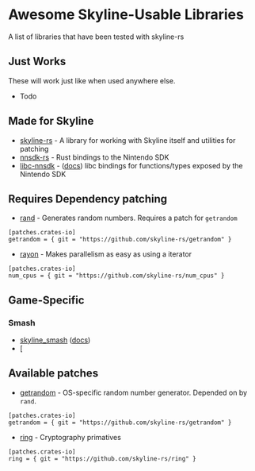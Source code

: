 # Awesome Skyline-Usable Libraries
A list of libraries that have been tested with skyline-rs

## Just Works

These will work just like when used anywhere else.

* Todo

## Made for Skyline

* [skyline-rs](https://github.com/ultimate-research/skyline-rs) - A library for working with Skyline itself and utilities for patching
* [nnsdk-rs](https://github.com/ultimate-research/nnsdk-rs) - Rust bindings to the Nintendo SDK
* [libc-nnsdk](https://github.com/ultimate-research/libc-nnsdk) - ([docs](https://ultimate-research.github.io/skyline-rs-template/doc/libc/index.html)) libc bindings for functions/types exposed by the Nintendo SDK

## Requires Dependency patching

* [rand](https://docs.rs/rand) - Generates random numbers. Requires a patch for `getrandom`

```
[patches.crates-io]
getrandom = { git = "https://github.com/skyline-rs/getrandom" }
```

* [rayon](https://docs.rs/rayon) - Makes parallelism as easy as using a iterator

```
[patches.crates-io]
num_cpus = { git = "https://github.com/skyline-rs/num_cpus" }
```

## Game-Specific

### Smash
  - [skyline_smash](https://github.com/ultimate-research/skyline-smash) ([docs](https://ultimate-research.github.io/skyline-rs-template/doc/smash/index.html))
  - [
## Available patches

* [getrandom](https://github.com/skyline-rs/getrandom) - OS-specific random number generator. Depended on by `rand`.

```
[patches.crates-io]
getrandom = { git = "https://github.com/skyline-rs/getrandom" }
```

* [ring](https://github.com/skyline-rs/ring) - Cryptography primatives

```
[patches.crates-io]
ring = { git = "https://github.com/skyline-rs/ring" }
```
